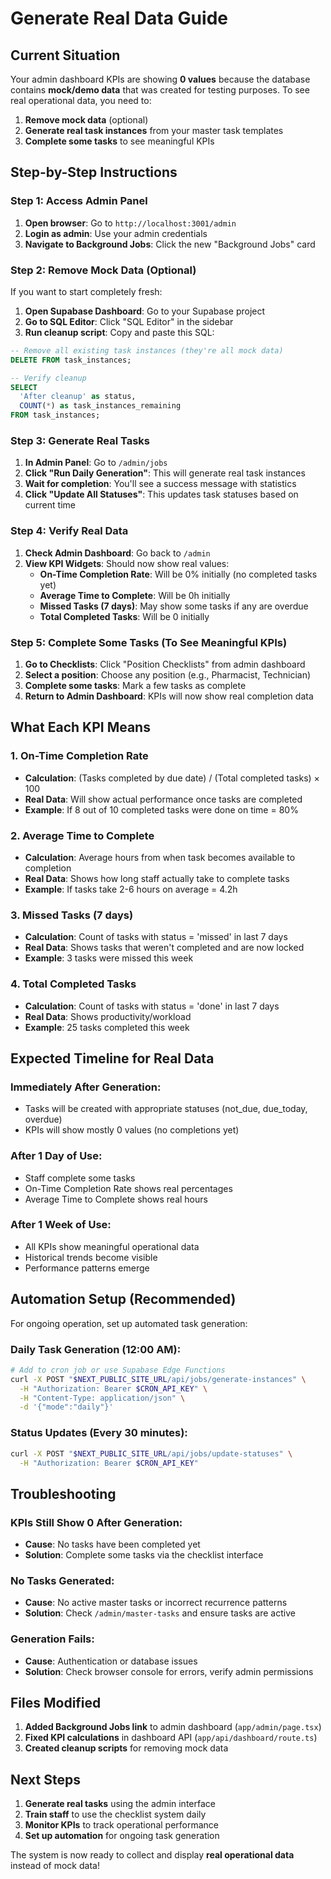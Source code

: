 # Generate Real Data Guide

## Current Situation

Your admin dashboard KPIs are showing **0 values** because the database contains **mock/demo data** that was created for testing purposes. To see real operational data, you need to:

1. **Remove mock data** (optional)
2. **Generate real task instances** from your master task templates
3. **Complete some tasks** to see meaningful KPIs

## Step-by-Step Instructions

### Step 1: Access Admin Panel

1. **Open browser**: Go to `http://localhost:3001/admin`
2. **Login as admin**: Use your admin credentials
3. **Navigate to Background Jobs**: Click the new "Background Jobs" card

### Step 2: Remove Mock Data (Optional)

If you want to start completely fresh:

1. **Open Supabase Dashboard**: Go to your Supabase project
2. **Go to SQL Editor**: Click "SQL Editor" in the sidebar
3. **Run cleanup script**: Copy and paste this SQL:

```sql
-- Remove all existing task instances (they're all mock data)
DELETE FROM task_instances;

-- Verify cleanup
SELECT 
  'After cleanup' as status,
  COUNT(*) as task_instances_remaining
FROM task_instances;
```

### Step 3: Generate Real Tasks

1. **In Admin Panel**: Go to `/admin/jobs`
2. **Click "Run Daily Generation"**: This will generate real task instances
3. **Wait for completion**: You'll see a success message with statistics
4. **Click "Update All Statuses"**: This updates task statuses based on current time

### Step 4: Verify Real Data

1. **Check Admin Dashboard**: Go back to `/admin`
2. **View KPI Widgets**: Should now show real values:
   - **On-Time Completion Rate**: Will be 0% initially (no completed tasks yet)
   - **Average Time to Complete**: Will be 0h initially
   - **Missed Tasks (7 days)**: May show some tasks if any are overdue
   - **Total Completed Tasks**: Will be 0 initially

### Step 5: Complete Some Tasks (To See Meaningful KPIs)

1. **Go to Checklists**: Click "Position Checklists" from admin dashboard
2. **Select a position**: Choose any position (e.g., Pharmacist, Technician)
3. **Complete some tasks**: Mark a few tasks as complete
4. **Return to Admin Dashboard**: KPIs will now show real completion data

## What Each KPI Means

### 1. **On-Time Completion Rate**
- **Calculation**: (Tasks completed by due date) / (Total completed tasks) × 100
- **Real Data**: Will show actual performance once tasks are completed
- **Example**: If 8 out of 10 completed tasks were done on time = 80%

### 2. **Average Time to Complete**
- **Calculation**: Average hours from when task becomes available to completion
- **Real Data**: Shows how long staff actually take to complete tasks
- **Example**: If tasks take 2-6 hours on average = 4.2h

### 3. **Missed Tasks (7 days)**
- **Calculation**: Count of tasks with status = 'missed' in last 7 days
- **Real Data**: Shows tasks that weren't completed and are now locked
- **Example**: 3 tasks were missed this week

### 4. **Total Completed Tasks**
- **Calculation**: Count of tasks with status = 'done' in last 7 days
- **Real Data**: Shows productivity/workload
- **Example**: 25 tasks completed this week

## Expected Timeline for Real Data

### **Immediately After Generation**:
- Tasks will be created with appropriate statuses (not_due, due_today, overdue)
- KPIs will show mostly 0 values (no completions yet)

### **After 1 Day of Use**:
- Staff complete some tasks
- On-Time Completion Rate shows real percentages
- Average Time to Complete shows real hours

### **After 1 Week of Use**:
- All KPIs show meaningful operational data
- Historical trends become visible
- Performance patterns emerge

## Automation Setup (Recommended)

For ongoing operation, set up automated task generation:

### **Daily Task Generation** (12:00 AM):
```bash
# Add to cron job or use Supabase Edge Functions
curl -X POST "$NEXT_PUBLIC_SITE_URL/api/jobs/generate-instances" \
  -H "Authorization: Bearer $CRON_API_KEY" \
  -H "Content-Type: application/json" \
  -d '{"mode":"daily"}'
```

### **Status Updates** (Every 30 minutes):
```bash
curl -X POST "$NEXT_PUBLIC_SITE_URL/api/jobs/update-statuses" \
  -H "Authorization: Bearer $CRON_API_KEY"
```

## Troubleshooting

### **KPIs Still Show 0 After Generation**:
- **Cause**: No tasks have been completed yet
- **Solution**: Complete some tasks via the checklist interface

### **No Tasks Generated**:
- **Cause**: No active master tasks or incorrect recurrence patterns
- **Solution**: Check `/admin/master-tasks` and ensure tasks are active

### **Generation Fails**:
- **Cause**: Authentication or database issues
- **Solution**: Check browser console for errors, verify admin permissions

## Files Modified

1. **Added Background Jobs link** to admin dashboard (`app/admin/page.tsx`)
2. **Fixed KPI calculations** in dashboard API (`app/api/dashboard/route.ts`)
3. **Created cleanup scripts** for removing mock data

## Next Steps

1. **Generate real tasks** using the admin interface
2. **Train staff** to use the checklist system daily
3. **Monitor KPIs** to track operational performance
4. **Set up automation** for ongoing task generation

The system is now ready to collect and display **real operational data** instead of mock data!